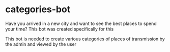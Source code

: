 # categories-bot
 
Have you arrived in a new city and want to see the best places to spend your time? This bot was created specifically for this

This bot is needed to create various categories of places of transmission by the admin and viewed by the user
